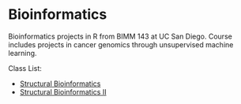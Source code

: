 # Bioinformatics
Bioinformatics projects in R from BIMM 143 at UC San Diego. Course includes projects in cancer genomics through unsupervised machine learning.

Class List:
- [Structural Bioinformatics](https://github.com/rchanchani/Bioinformatics/blob/master/class11/class11.md)
- [Structural Bioinformatics II](https://github.com/rchanchani/Bioinformatics/blob/master/class13/class13.md)
